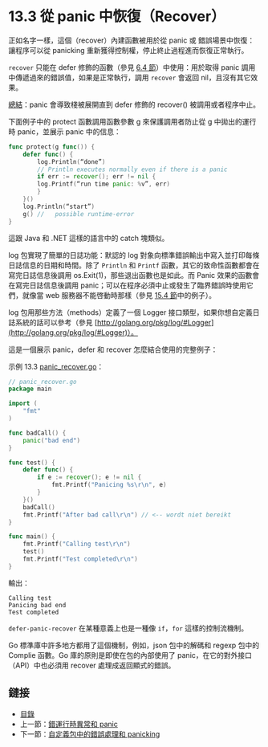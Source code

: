 # 13.3 從 panic 中恢復（Recover）

正如名字一樣，這個（recover）內建函數被用於從 panic 或 錯誤場景中恢復：讓程序可以從 panicking 重新獲得控制權，停止終止過程進而恢復正常執行。

`recover` 只能在 defer 修飾的函數（參見 [6.4 節](06.4.md)）中使用：用於取得 panic 調用中傳遞過來的錯誤值，如果是正常執行，調用 `recover` 會返回 nil，且沒有其它效果。

<u>總結</u>：panic 會導致棧被展開直到 defer 修飾的 recover() 被調用或者程序中止。

下面例子中的 protect 函數調用函數參數 g 來保護調用者防止從 g 中拋出的運行時 panic，並展示 panic 中的信息：

```go
func protect(g func()) {
	defer func() {
		log.Println(“done”)
		// Println executes normally even if there is a panic
		if err := recover(); err != nil {
		log.Printf(“run time panic: %v”, err)
		}
	}()
	log.Println(“start”)
	g() //   possible runtime-error
}
```

這跟 Java 和 .NET 這樣的語言中的 catch 塊類似。

log 包實現了簡單的日誌功能：默認的 log 對象向標準錯誤輸出中寫入並打印每條日誌信息的日期和時間。除了 `Println` 和 `Printf` 函數，其它的致命性函數都會在寫完日誌信息後調用 os.Exit(1)，那些退出函數也是如此。而 Panic 效果的函數會在寫完日誌信息後調用 panic；可以在程序必須中止或發生了臨界錯誤時使用它們，就像當 web 服務器不能啓動時那樣（參見 [15.4 節](15.4.md)中的例子）。

log 包用那些方法（methods）定義了一個 Logger 接口類型，如果你想自定義日誌系統的話可以參考（參見 [http://golang.org/pkg/log/#Logger](http://golang.org/pkg/log/#Logger)）。

這是一個展示 panic，defer 和 recover 怎麼結合使用的完整例子：

示例 13.3 [panic_recover.go](examples/chapter_13/panic_recover.go)：

```go
// panic_recover.go
package main

import (
	"fmt"
)

func badCall() {
	panic("bad end")
}

func test() {
	defer func() {
		if e := recover(); e != nil {
			fmt.Printf("Panicing %s\r\n", e)
		}
	}()
	badCall()
	fmt.Printf("After bad call\r\n") // <-- wordt niet bereikt
}

func main() {
	fmt.Printf("Calling test\r\n")
	test()
	fmt.Printf("Test completed\r\n")
}
```

輸出：

```
Calling test
Panicing bad end
Test completed
```

`defer-panic-recover` 在某種意義上也是一種像 `if`，`for` 這樣的控制流機制。

Go 標準庫中許多地方都用了這個機制，例如，json 包中的解碼和 regexp 包中的 Complie 函數。Go 庫的原則是即使在包的內部使用了 panic，在它的對外接口（API）中也必須用 recover 處理成返回顯式的錯誤。

## 鏈接

- [目錄](directory.md)
- 上一節：[錯運行時異常和 panic](13.2.md)
- 下一節：[自定義包中的錯誤處理和 panicking](13.4.md)
